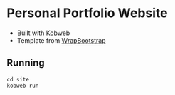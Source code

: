 # Personal Portfolio Website

- Built with [Kobweb](https://github.com/varabyte/kobweb)
- Template from [WrapBootstrap](https://wrapbootstrap.com)

## Running
```terminaloutput
cd site
kobweb run
```
